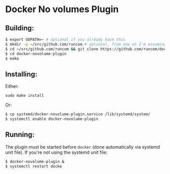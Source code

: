 Docker No volumes Plugin
=
Building:
-
```sh
$ export GOPATH=~ # optional if you already have this
$ mkdir -p ~/src/github.com/runcom # optional, from now on I'm assuming GOPATH=~
$ cd ~/src/github.com/runcom && git clone https://github.com/runcom/docker-novolume-plugin
$ cd docker-novolume-plugin
$ make
```
Installing:
-
Either:
```
sudo make install
```
Or:
```sh
$ cp systemd/docker-novolume-plugin.service /lib/systemd/system/
$ systemctl enable docker-novolume-plugin
```
Running:
-
The plugin must be started before `docker` (done automatically via systemd unit file).
If you're not using the systemd unit file:
```sh
$ docker-novolume-plugin &
$ systemctl restart docke
```
